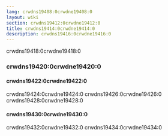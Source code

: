 ```yaml
---
lang: crwdns19408:0crwdne19408:0
layout: wiki
section: crwdns19412:0crwdne19412:0
title: crwdns19414:0crwdne19414:0
description: crwdns19416:0crwdne19416:0
---
```


crwdns19418:0crwdne19418:0

### crwdns19420:0crwdne19420:0

#### crwdns19422:0crwdne19422:0
crwdns19424:0crwdne19424:0 crwdns19426:0crwdne19426:0 crwdns19428:0crwdne19428:0

#### crwdns19430:0crwdne19430:0
crwdns19432:0crwdne19432:0 crwdns19434:0crwdne19434:0
